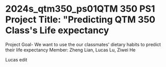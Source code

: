 # 2024s_qtm350_ps01QTM 350 PS1  Project Title: "Predicting QTM 350 Class's Life expectancy
Project Goal- We want to use the our classmates' dietary habits to predict their life expectancy
Member: Zheng Lian, Lucas Lu, Ziwei He

Lucas edit
